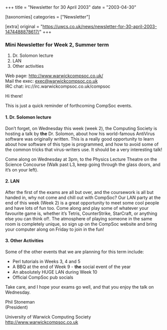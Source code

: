 +++
title = "Newsletter for 30 April 2003"
date = "2003-04-30"

[taxonomies]
categories = ["Newsletter"]

[extra]
original = "https://uwcs.co.uk/news/newsletter-for-30-april-2003-1474488878617/"
+++

### Mini Newsletter for Week 2, Summer term

1.  Dr. Solomon lecture
2.  LAN
3.  Other activities

Web page: http://www.warwickcompsoc.co.uk/  
Mail the exec: exec@warwickcompsoc.co.uk  
IRC chat: irc://irc.warwickcompsoc.co.uk/compsoc

Hi there\!

This is just a quick reminder of forthcoming CompSoc events.

#### 1\. Dr. Solomon lecture

Don’t forget, on Wednesday this week (week 2), the Computing Society is hosting a talk by **the** Dr. Solomon, about how his world-famous AntiVirus software was originally written. This is a really good opportunity to learn  
about how software of this type is programmed, and how to avoid some of the common tricks that virus-writers use. It should be a very interesting talk\!

Come along on Wednesday at 3pm, to the Physics Lecture Theatre on the Science Concourse (Walk past L3, keep going through the glass doors, and it’s on your left).

#### 2\. LAN

After the first of the exams are all but over, and the coursework is all but handed in, why not come and chill out with CompSoc? Our LAN party at the end of this week (Week 2) is a great opportunity to meet some cool people and have lots of fun too. Come along and play some of whatever your favourite game is, whether it’s Tetris, CounterStrike, StarCraft, or anything else you can think of\!. The atmosphere of playing someone in the same room is completely unique, so sign up on the CompSoc website and bring your computer along on Friday to join in the fun\!

#### 3\. Other Activities

Some of the other events that we are planning for this term include:

  - Perl tutorials in Weeks 3, 4 and 5
  - A BBQ at the end of Week 9 - **the** social event of the year
  - An absolutely HUGE LAN during Week 10
  - Official CompSoc pub socials

Take care, and I hope your exams go well, and that you enjoy the talk on Wednesday.

Phil Stoneman  
(President)

University of Warwick Computing Society  
http://www.warwickcompsoc.co.uk
